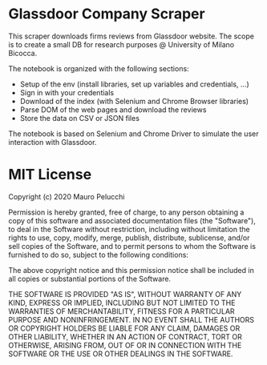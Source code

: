 
# Glassdoor Company Scraper


This scraper downloads firms reviews from Glassdoor website.
The scope is to create a small DB for research purposes @ University of Milano Bicocca.

The notebook is organized with the following sections:

- Setup of the env (install libraries, set up variables and credentials, ...)
- Sign in with your credentials
- Download of the index (with Selenium and Chrome Browser libraries)
- Parse DOM of the web pages and download the reviews
- Store the data on CSV or JSON files

The notebook is based on Selenium and Chrome Driver to simulate the user interaction with Glassdoor.


# MIT License

Copyright (c) 2020 Mauro Pelucchi

Permission is hereby granted, free of charge, to any person obtaining a copy
of this software and associated documentation files (the "Software"), to deal
in the Software without restriction, including without limitation the rights
to use, copy, modify, merge, publish, distribute, sublicense, and/or sell
copies of the Software, and to permit persons to whom the Software is
furnished to do so, subject to the following conditions:

The above copyright notice and this permission notice shall be included in all
copies or substantial portions of the Software.

THE SOFTWARE IS PROVIDED "AS IS", WITHOUT WARRANTY OF ANY KIND, EXPRESS OR
IMPLIED, INCLUDING BUT NOT LIMITED TO THE WARRANTIES OF MERCHANTABILITY,
FITNESS FOR A PARTICULAR PURPOSE AND NONINFRINGEMENT. IN NO EVENT SHALL THE
AUTHORS OR COPYRIGHT HOLDERS BE LIABLE FOR ANY CLAIM, DAMAGES OR OTHER
LIABILITY, WHETHER IN AN ACTION OF CONTRACT, TORT OR OTHERWISE, ARISING FROM,
OUT OF OR IN CONNECTION WITH THE SOFTWARE OR THE USE OR OTHER DEALINGS IN THE
SOFTWARE.
